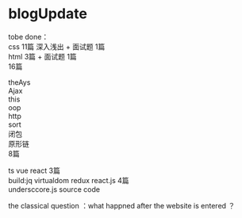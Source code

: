 # blogUpdate
tobe done：<br>
css 11篇 深入浅出 + 面试题 1篇 <br>
html 3篇 + 面试题 1篇 <br>
16篇<br>

theAys<br>
Ajax<br>
this<br>
oop<br>
http<br>
sort<br>
闭包<br>
原形链<br>
8篇 <br>

ts vue react 3篇<br>
build:jq virtualdom redux react.js 4篇<br>
undersccore.js source code <br>

the classical question ：what happned after the website is entered ？<br>
